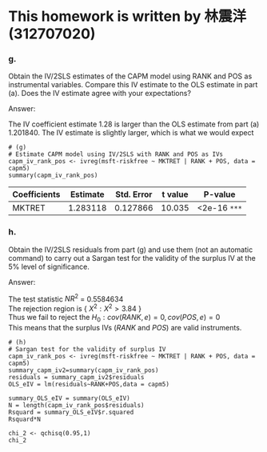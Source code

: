 
# This homework is written by 林震洋 (312707020)

### g.

Obtain the IV/2SLS estimates of the CAPM model using RANK and POS as instrumental variables. Compare this IV estimate to the OLS estimate in part (a). Does the IV estimate agree with your expectations?

Answer:

The IV coefficient estimate 1.28 is larger than the OLS estimate from part (a) 1.201840. The IV estimate is slightly larger, which is what we would expect

```
# (g)
# Estimate CAPM model using IV/2SLS with RANK and POS as IVs
capm_iv_rank_pos <- ivreg(msft-riskfree ~ MKTRET | RANK + POS, data = capm5)
summary(capm_iv_rank_pos)
```
|Coefficients|Estimate|Std. Error|t value|P-value|
|--------|--------|--------|--------|--------|
|MKTRET|1.283118|0.127866|10.035|<2e-16 `***`|

### h.

Obtain the IV/2SLS residuals from part (g) and use them (not an automatic command) to carry out a Sargan test for the validity of the surplus IV at the 5% level of significance.

Answer:

The test statistic $NR^2$ = 0.5584634\
The rejection region is { $X^2:X^2>3.84$ } \
Thus we fail to reject the $H_0:cov(RANK,e)=0 , cov(POS,e)=0$\
This means that the surplus IVs ($RANK$ and $POS$) are valid instruments.

```
# (h)
# Sargan test for the validity of surplus IV
capm_iv_rank_pos <- ivreg(msft-riskfree ~ MKTRET | RANK + POS, data = capm5)
summary_capm_iv2=summary(capm_iv_rank_pos)
residuals = summary_capm_iv2$residuals
OLS_eIV = lm(residuals~RANK+POS,data = capm5)

summary_OLS_eIV = summary(OLS_eIV)
N = length(capm_iv_rank_pos$residuals)
Rsquard = summary_OLS_eIV$r.squared
Rsquard*N

chi_2 <- qchisq(0.95,1)
chi_2
```
